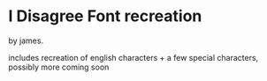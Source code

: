 # I Disagree Font recreation
by james.

includes recreation of english characters + a few special characters, possibly more coming soon
